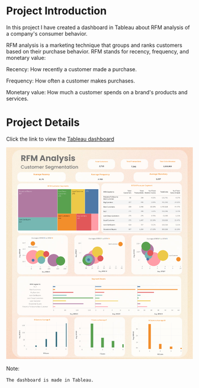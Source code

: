 # **Project Introduction**

In this project I have created a dashboard in Tableau about RFM analysis of a company's consumer behavior.

RFM analysis is a marketing technique that groups and ranks customers based on their purchase behavior. RFM stands for recency, frequency, and monetary value:

Recency: How recently a customer made a purchase.

Frequency: How often a customer makes purchases.

Monetary value: How much a customer spends on a brand's products and services.

# **Project Details**

Click the link to view the <a href="https://public.tableau.com/app/profile/aniketghatak/viz/RFManalysis_17301205701620/RFMAnalysis">
Tableau dashboard 

<img src="RFM-Analysis.png"/>
</a>

Note:

    The dashboard is made in Tableau.
